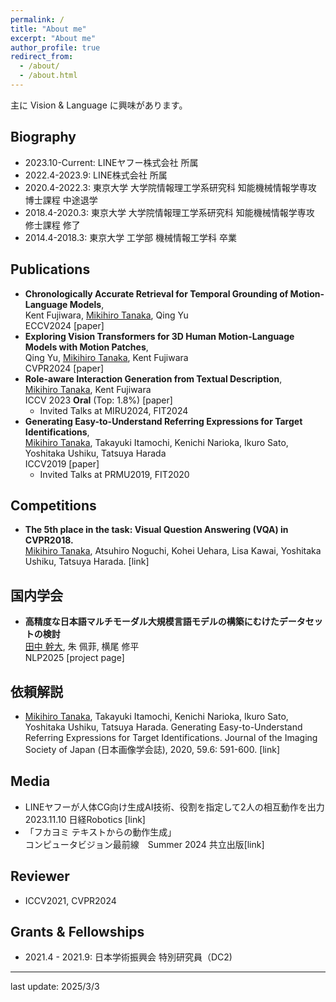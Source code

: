 ```yaml
---
permalink: /
title: "About me"
excerpt: "About me"
author_profile: true
redirect_from:
  - /about/
  - /about.html
---
```


主に Vision & Language に興味があります。

## Biography

- 2023.10-Current: LINEヤフー株式会社 所属
- 2022.4-2023.9: LINE株式会社 所属
- 2020.4-2022.3: 東京大学 大学院情報理工学系研究科 知能機械情報学専攻 博士課程 中途退学
- 2018.4-2020.3: 東京大学 大学院情報理工学系研究科 知能機械情報学専攻 修士課程 修了
- 2014.4-2018.3: 東京大学 工学部 機械情報工学科 卒業

## Publications

- <b>Chronologically Accurate Retrieval for Temporal Grounding of Motion-Language Models</b>,<br>Kent Fujiwara, <u>Mikihiro Tanaka</u>, Qing Yu<br>ECCV2024 <a href="https://arxiv.org/abs/2407.15408" style="text-decoration:none">[paper]</a>
- <b>Exploring Vision Transformers for 3D Human Motion-Language Models with Motion Patches</b>,<br>Qing Yu, <u>Mikihiro Tanaka</u>, Kent Fujiwara<br>CVPR2024 <a href="https://arxiv.org/abs/2405.04771" style="text-decoration:none">[paper]</a>
- <b>Role-aware Interaction Generation from Textual Description</b>,<br><u>Mikihiro Tanaka</u>, Kent Fujiwara<br>ICCV 2023 <b>Oral</b> (Top: 1.8%) <a href="https://openaccess.thecvf.com/content/ICCV2023/html/Tanaka_Role-Aware_Interaction_Generation_from_Textual_Description_ICCV_2023_paper" style="text-decoration:none">[paper]</a><br> 
  - Invited Talks at MIRU2024, FIT2024
- <b>Generating Easy-to-Understand Referring Expressions for Target Identifications</b>,<br><u>Mikihiro Tanaka</u>, Takayuki Itamochi, Kenichi Narioka, Ikuro Sato, Yoshitaka Ushiku, Tatsuya Harada<br>ICCV2019 <a href="https://arxiv.org/abs/1811.12104" style="text-decoration:none">[paper]</a><br> 
  - Invited Talks at PRMU2019, FIT2020

## Competitions

- <b>The 5th place in the task: Visual Question Answering (VQA) in CVPR2018.</b> <br><u>Mikihiro Tanaka</u>, Atsuhiro Noguchi, Kohei Uehara, Lisa Kawai, Yoshitaka Ushiku, Tatsuya Harada. <a href="https://visualqa.org/challenge_2018.html" style="text-decoration:none">[link]</a>

## 国内学会

- <b>高精度な日本語マルチモーダル大規模言語モデルの構築にむけたデータセットの検討</b> <br><u>田中 幹大</u>, 朱 佩菲, 横尾 修平<br>NLP2025 <a href="https://mikittt.github.io/posts/Japanese_MLLM" style="text-decoration:none">[project page]</a>


## 依頼解説

- <u>Mikihiro Tanaka</u>, Takayuki Itamochi, Kenichi Narioka, Ikuro Sato, Yoshitaka Ushiku, Tatsuya Harada. Generating Easy-to-Understand Referring Expressions for Target Identifications. Journal of the Imaging Society of Japan (日本画像学会誌), 2020, 59.6: 591-600. <a href="https://www.jstage.jst.go.jp/article/isj/59/6/59_591/_article/-char/ja" style="text-decoration:none">[link]</a>

## Media

- LINEヤフーが人体CG向け生成AI技術、役割を指定して2人の相互動作を出力<br>2023.11.10 日経Robotics <a href="https://xtech.nikkei.com/atcl/nxt/mag/rob/18/012600001/00134/" style="text-decoration:none">[link]</a>
- 「フカヨミ テキストからの動作生成」<br>コンピュータビジョン最前線　Summer 2024 共立出版<a href="https://www.kyoritsu-pub.co.jp/book/b10081154.html" style="text-decoration:none">[link]</a>

## Reviewer

- ICCV2021, CVPR2024

## Grants & Fellowships

- 2021.4 - 2021.9: 日本学術振興会 特別研究員（DC2)

---

last update: 2025/3/3
